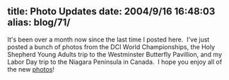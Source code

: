 title: Photo Updates
date: 2004/9/16 16:48:03
alias: blog/71/
---
It's been over a month now since the last time I posted here.  I've just posted a bunch of photos from the DCI World Championships, the Holy Shepherd Young Adults trip to the Westminster Butterfly Pavillion, and my Labor Day trip to the Niagara Peninsula in Canada.  I hope you enjoy all of the new [photos](photo.asp)!